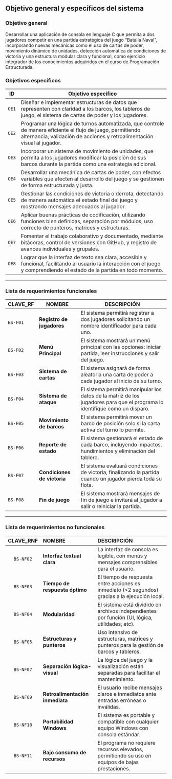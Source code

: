 ## Objetivo general y específicos del sistema 
### Objetivo general
Desarrollar una aplicación de consola en lenguaje C que permita a dos jugadores competir en una partida estratégica del juego “Batalla Naval”, incorporando nuevas mecánicas como el uso de cartas de poder, movimiento dinámico de unidades, detección automática de condiciones de victoria y una estructura modular clara y funcional, como ejercicio integrador de los conocimientos adquiridos en el curso de Programación Estructurada.

### Objetivos específicos

| ID   | Objetivo específico                                                                                                                                                                                                                      |
|------|------------------------------------------------------------------------------------------------------------------------------------------------------------------------------------------------------------------------------------------|
| ``OE1``  | Diseñar e implementar estructuras de datos que representen con claridad a los barcos, los tableros de juego, el sistema de cartas de poder y los jugadores.                                                                             |
| ``OE2``  | Programar una lógica de turnos automatizada, que controle de manera eficiente el flujo de juego, permitiendo alternancia, validación de acciones y retroalimentación visual al jugador.                                                 |
| ``OE3``  | Incorporar un sistema de movimiento de unidades, que permita a los jugadores modificar la posición de sus barcos durante la partida como una estrategia adicional.                                                                       |
| ``OE4``  | Desarrollar una mecánica de cartas de poder, con efectos variables que afecten al desarrollo del juego y se gestionen de forma estructurada y justa.                                                                                    |
| ``OE5``  | Gestionar las condiciones de victoria o derrota, detectando de manera automática el estado final del juego y mostrando mensajes adecuados al jugador.                                                                                   |
| ``OE6``  | Aplicar buenas prácticas de codificación, utilizando funciones bien definidas, separación por módulos, uso correcto de punteros, matrices y estructuras.                                                                                |
| ``OE7``  | Fomentar el trabajo colaborativo y documentado, mediante bitácoras, control de versiones con GitHub, y registro de avances individuales y grupales.                                                                                    |
| ``OE8``  | Lograr que la interfaz de texto sea clara, accesible y funcional, facilitando al usuario la interacción con el juego y comprendiendo el estado de la partida en todo momento.                                                           |

---

### Lista de requerimientos funcionales

| CLAVE_RF     | NOMBRE                    | DESCRIPCIÓN                                                                                                         |
|-----------|---------------------------|--------------------------------------------------------------------------------------------------------------------|
| ``BS-F01``| **Registro de jugadores** | El sistema permitirá registrar a dos jugadores solicitando un nombre identificador para cada uno.                  |
| ``BS-F02``   | **Menú Principal**        | El sistema mostrará un menú principal con las opciones: iniciar partida, leer instrucciones y salir del juego.      |
| ``BS-F03``    | **Sistema de cartas**     | El sistema asignará de forma aleatoria una carta de poder a cada jugador al inicio de su turno.                    |
| ``BS-F04``    | **Sistema de ataque**  | El sistema permitirá manipular los datos de la matriz de los jugadores para que el programa lo identifique como un disparo. |
| ``BS-F05``    | **Movimiento de barcos**  | El sistema permitirá mover un barco de posición solo si la carta activa del turno lo permite.                      |
| ``BS-F06``    | **Reporte de estado**     | El sistema gestionará el estado de cada barco, incluyendo impactos, hundimientos y eliminación del tablero.        |
| ``BS-F07``    | **Condiciones de victoria** | El sistema evaluará condiciones de victoria, finalizando la partida cuando un jugador pierda toda su flota.        |
| ``BS-F08``    | **Fin de juego**          | El sistema mostrará mensajes de fin de juego e invitará al jugador a salir o reiniciar la partida.                 |

---
### Lista de requerimientos no funcionales
| CLAVE_RNF   | **NOMBRE**                        | DESCRIPCIÓN                                                                                   |
|:-----------:|:----------------------------------|:----------------------------------------------------------------------------------------------|
| ``BS-NF02`` | **Interfaz textual clara**        | La interfaz de consola es legible, con menús y mensajes comprensibles para el usuario.         |
| ``BS-NF03`` | **Tiempo de respuesta óptimo**    | El tiempo de respuesta entre acciones es inmediato (<2 segundos) gracias a la ejecución local. |
| ``BS-NF04`` | **Modularidad**                   | El sistema está dividido en archivos independientes por función (UI, lógica, utilidades, etc). |
| ``BS-NF05`` | **Estructuras y punteros**        | Uso intensivo de estructuras, matrices y punteros para la gestión de barcos y tableros.        |
| ``BS-NF07`` | **Separación lógica-visual**      | La lógica del juego y la visualización están separadas para facilitar el mantenimiento.        |
| ``BS-NF09`` | **Retroalimentación inmediata**   | El usuario recibe mensajes claros e inmediatos ante entradas erróneas o inválidas.             |
| ``BS-NF10`` | **Portabilidad Windows**          | El sistema es portable y compatible con cualquier equipo Windows con consola estándar.         |
| ``BS-NF11`` | **Bajo consumo de recursos**      | El programa no requiere recursos elevados, permitiendo su uso en equipos de bajas prestaciones.|
 
 